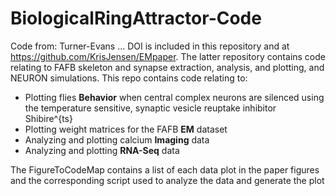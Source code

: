 # BiologicalRingAttractor-Code
 
Code from:
Turner-Evans ...
DOI
is included in this repository and at https://github.com/KrisJensen/EMpaper. The latter repository contains code relating to FAFB skeleton and synapse extraction, analysis, and plotting, and NEURON simulations. This repo contains code relating to:

- Plotting flies **Behavior** when central complex neurons are silenced using the temperature sensitive, synaptic vesicle reuptake inhibitor Shibire^{ts}
- Plotting weight matrices for the FAFB **EM** dataset
- Analyzing and plotting calcium **Imaging** data
- Analyzing and plotting **RNA-Seq** data

The FigureToCodeMap contains a list of each data plot in the paper figures and the corresponding script used to analyze the data and generate the plot
